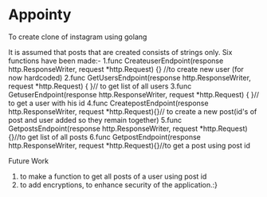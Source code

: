 # Appointy
To create clone of instagram using  golang

It is assumed that posts that are created consists of strings only.
Six functions have been made:-
1.func CreateuserEndpoint(response http.ResponseWriter, request *http.Request) {} //to create new user (for now hardcoded)
2.func GetUsersEndpoint(response http.ResponseWriter, request *http.Request) { }// to get list of all users
3.func GetuserEndpoint(response http.ResponseWriter, request *http.Request) { }// to get a user with his id
4.func CreatepostEndpoint(response http.ResponseWriter, request *http.Request){}// to create a new post(id's of post and user added so they remain together)
5.func GetpostsEndpoint(response http.ResponseWriter, request *http.Request){}//to get list of all posts
6.func GetpostEndpoint(response http.ResponseWriter, request *http.Request){}//to get a post using post id

Future Work
1. to make a function to get all posts of a user using post id
2. to add encryptions, to enhance security of the application.:}
